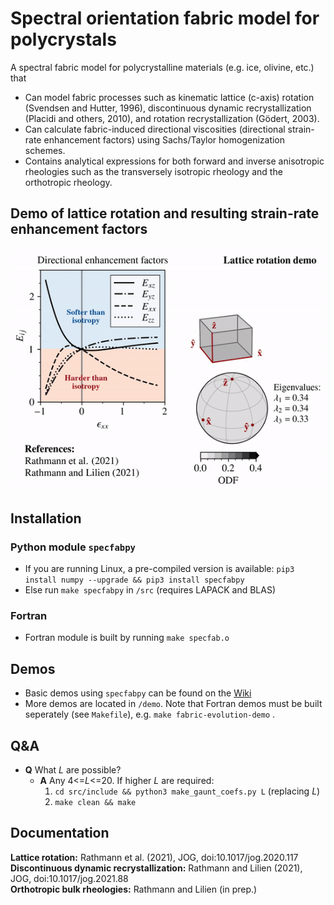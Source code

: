 # Spectral orientation fabric model for polycrystals
A spectral fabric model for polycrystalline materials (e.g. ice, olivine, etc.) that 
- Can model fabric processes such as kinematic lattice (c-axis) rotation (Svendsen and
Hutter, 1996), discontinuous dynamic recrystallization (Placidi and others, 2010), and rotation recrystallization (Gödert, 2003).
- Can calculate fabric-induced directional viscosities (directional strain-rate enhancement factors) using Sachs/Taylor homogenization schemes.
- Contains analytical expressions for both forward and inverse anisotropic rheologies such as the transversely isotropic rheology and the orthotropic rheology.

## Demo of lattice rotation and resulting strain-rate enhancement factors
![image](demo/cube-crush-animation/cube-crush.gif)

## Installation
### Python module `specfabpy`
- If you are running Linux, a pre-compiled version is available: `pip3 install numpy --upgrade && pip3 install specfabpy`
- Else run `make specfabpy` in `/src` (requires LAPACK and BLAS)
### Fortran
- Fortran module is built by running `make specfab.o`

## Demos
- Basic demos using `specfabpy` can be found on the [Wiki](https://github.com/nicholasmr/specfab/wiki)
- More demos are located in `/demo`. Note that Fortran demos must be built seperately (see `Makefile`), e.g. `make fabric-evolution-demo` .

## Q&A
- **Q** What *L* are possible?
  - **A** Any 4<=*L*<=20. If higher *L* are required:
    1. `cd src/include && python3 make_gaunt_coefs.py L` (replacing *L*)
    2. `make clean && make`

## Documentation
**Lattice rotation:** Rathmann et al. (2021), JOG, doi:10.1017/jog.2020.117 <br>
**Discontinuous dynamic recrystallization:** Rathmann and Lilien (2021), JOG, doi:10.1017/jog.2021.88 <br>
**Orthotropic bulk rheologies:** Rathmann and Lilien (in prep.)
